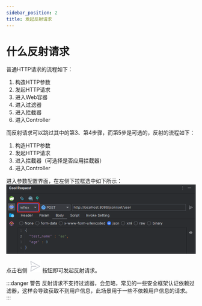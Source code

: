 ```yaml
---
sidebar_position: 2
title: 发起反射请求
---
```


# 什么反射请求

普通HTTP请求的流程如下：
1. 构造HTTP参数
2. 发起HTTP请求
3. 进入Web容器
4. 进入过滤器
5. 进入拦截器
6. 进入Controller

而反射请求可以跳过其中的第3、第4步骤，而第5步是可选的，反射的流程如下：
1. 构造HTTP参数
2. 发起HTTP请求
3. 进入拦截器（可选择是否应用拦截器）
4. 进入Controller

进入参数配置界面，在左侧下拉框选中如下所示：
![Alt text](../images/reflex_request.png)

点击右侧 ![Alt text](../images/send.svg) 按钮即可发起反射请求。

:::danger 警告
反射请求不支持过滤器，会忽略，常见的一些安全框架认证依赖过滤器，这样会导致获取不到用户信息，此场景用于一些不依赖用户信息的请求。
:::